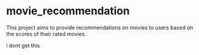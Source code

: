 # movie_recommendation
This project aims to provide recommendations on movies to users based on the scores of their rated movies.


i dont get this
